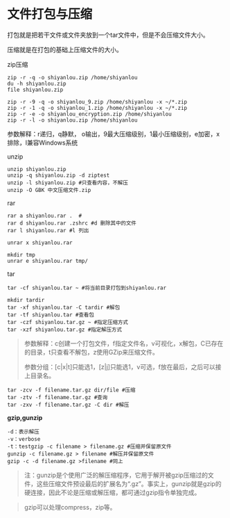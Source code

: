 # 文件打包与压缩

打包就是把若干文件或文件夹放到一个tar文件中，但是不会压缩文件大小。

压缩就是在打包的基础上压缩文件的大小。

zip压缩

```
zip -r -q -o shiyanlou.zip /home/shiyanlou
du -h shiyanlou.zip
file shiyanlou.zip

zip -r -9 -q -o shiyanlou_9.zip /home/shiyanlou -x ~/*.zip
zip -r -1 -q -o shiyanlou_1.zip /home/shiyanlou -x ~/*.zip
zip -r -e -o shiyanlou_encryption.zip /home/shiyanlou
zip -r -l -o shiyanlou.zip /home/shiyanlou
```

参数解释：r递归，q静默， o输出，9最大压缩级别，1最小压缩级别，e加密，x排除，l兼容Windows系统

unzip

```
unzip shiyanlou.zip
unzip -q shiyanlou.zip -d ziptest
unzip -l shiyanlou.zip #只查看内容，不解压
unzip -O GBK 中文压缩文件.zip
```

rar

```
rar a shiyanlou.rar .  #
rar d shiyanlou.rar .zshrc #d 删除其中的文件
rar l shiyanlou.rar #l 列出

unrar x shiyanlou.rar

mkdir tmp
unrar e shiyanlou.rar tmp/ 
```

tar

```
tar -cf shiyanlou.tar ~ #将当前目录打包到shiyanlou.rar

mkdir tardir
tar -xf shiyanlou.tar -C tardir #解包
tar -tf shiyanlou.tar #查看包
tar -czf shiyanlou.tar.gz ~ #指定压缩方式
tar -xzf shiyanlou.tar.gz #指定解压方式
```

> 参数解释：c创建一个打包文件，f指定文件名，v可视化，x解包，C已存在的目录，t只查看不解包，z使用GZip来压缩文件。
> 
> 参数分组：\[c\|x\|t\]只能选1，\[z\|j\]只能选1，v可选，f放在最后，之后可以接上目录名。

```
tar -zcv -f filename.tar.gz dir/file #压缩
tar -ztv -f filename.tar.gz #查询
tar -zxv -f filename.tar.gz -C dir #解压 
```
**gzip,gunzip**

```
-d：表示解压
-v：verbose
-t：testgzip -c filename > filename.gz #压缩并保留原文件
gunzip -c filename.gz > filename #解压并保留原文件
gzip -c -d filename.gz >filename #同上
```

>注：gunzip是个使用广泛的解压缩程序，它用于解开被gzip压缩过的文件，这些压缩文件预设最后的扩展名为“.gz”。事实上，gunzip就是gzip的硬连接，因此不论是压缩或解压缩，都可通过gzip指令单独完成。

>gzip可以处理compress，zip等。

